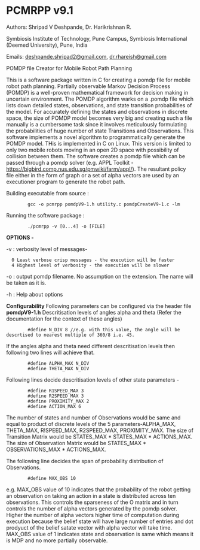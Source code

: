 # PCMRPP v9.1

Authors: Shripad V Deshpande, Dr. Harikrishnan R. 

Symbiosis Institute of Technology, Pune Campus, Symbiosis International (Deemed University), Pune, India

Emails: deshpande.shripad2@gmail.com, dr.rhareish@gmail.com

POMDP file Creator for Mobile Robot Path Planning

This is a software package written in C for creating a pomdp file for mobile robot path planning. Partially observable Markov Decision Process (POMDP) is a well-proven mathematical framework for decision making in uncertain environment. The POMDP algorithm warks on a .pomdp file which lists down detailed states, observations, and state transition probabilities of the model. For accurately defining the states and observations in discrete space, the size of POMDP model becomes very big and creating such a file manually is a cumbersome task since it involves meticulously formulating the probabilities of huge number of state Transitions and Observations.
This software implements a novel algorithm to programmatically generate the POMDP model. THis is implemented in C on Linux. This version is limited to only two mobile robots moving in an open 2D space with possibility of collision between them. The software creates a pomdp file which can be passed through a pomdp solver (e.g. APPL Toolkit - https://bigbird.comp.nus.edu.sg/pmwiki/farm/appl/). The resultant policy file either in the form of graph or a set of alpha vectors are used by an executioner program to generate the robot path.

Building executable from source :

            gcc -o pcmrpp pomdpV9-1.h utility.c pomdpCreateV9-1.c -lm

Running the software package :

            ./pcmrpp -v [0...4] -o [FILE]

**OPTIONS -**

-v : verbosity level of messages-

      0 Least verbose crisp messages - the execution will be faster
      4 Highest level of verbosity - the execution will be slower

-o : output pomdp filename. No assumption on the extension. The name will be taken as it is.

-h : Help about options

**Configurability**
Following parameters can be configured via the header file **pomdpV9-1.h**
Descritisation levels of angles alpha and theta (Refer the documentation for the context of these angles)

            #define N_DIV 8 //e.g. with this value, the angle will be descrtised to nearest multiple of 360/8 i.e. 45.
            
If the angles alpha and theta need different descritisation levels then following two lines will achieve that.

            #define ALPHA_MAX N_DIV
            #define THETA_MAX N_DIV
            
Following lines decide descritisation levels of other state parameters -

            #define R1SPEED_MAX 3
            #define R2SPEED_MAX 3
            #define PROXIMITY_MAX 2
            #define ACTION_MAX 6
            
The number of states and number of Observations would be same and equal to product of discrete levels of the 5 parameters-ALPHA_MAX, THETA_MAX, R!SPEED_MAX, R2SPEED_MAX, PROXIMITY_MAX. The size of Transition Matrix would be STATES_MAX * STATES_MAX * ACTIONS_MAX. The size of Observation Matrix would be STATES_MAX * OBSERVATIONS_MAX * ACTIONS_MAX.

The following line decides the span of probability distribution of Observations.

            #define MAX_OBS 10
            
e.g. MAX_OBS value of 10 indicates that the probability of the robot getting an observation on taking an action in a state is distributed across  ten observations. This controls the sparseness of the O matrix and in turn controls the number of alpha vectors generated by the pomdp solver. Higher the number of alpha vectors higher time of computation during execution because the belief state will have large number of entries and dot prodyuct of the belief satate vector with alpha vector will take time.
MAX_OBS value of 1 indicates state and observation is same which means it is MDP and no more partially observable.
